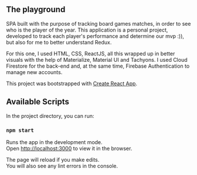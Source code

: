 ## The playground
SPA built with the purpose of tracking board games matches, in order to see who is the player of the year. This application is a personal project, developed to track each player's performance and determine our mvp :)),  but also for me to better understand Redux. 

For this one, I used HTML, CSS, ReactJS, all this wrapped up in better visuals with the help of Materialize, Material UI and Tachyons. I used Cloud Firestore for the back-end and, at the same time, Firebase Authentication to manage new accounts.

This project was bootstrapped with [Create React App](https://github.com/facebook/create-react-app).

## Available Scripts

In the project directory, you can run:

### `npm start`

Runs the app in the development mode.<br />
Open [http://localhost:3000](http://localhost:3000) to view it in the browser.

The page will reload if you make edits.<br />
You will also see any lint errors in the console.
